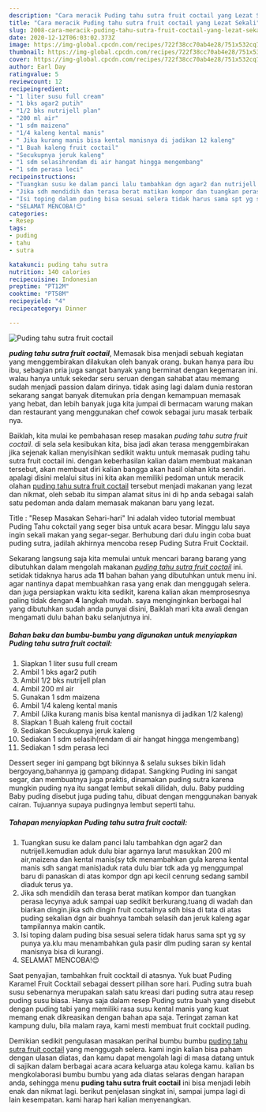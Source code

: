 ```yaml
---
description: "Cara meracik Puding tahu sutra fruit coctail yang Lezat Sekali"
title: "Cara meracik Puding tahu sutra fruit coctail yang Lezat Sekali"
slug: 2008-cara-meracik-puding-tahu-sutra-fruit-coctail-yang-lezat-sekali
date: 2020-12-12T06:03:02.373Z
image: https://img-global.cpcdn.com/recipes/722f38cc70ab4e28/751x532cq70/puding-tahu-sutra-fruit-coctail-foto-resep-utama.jpg
thumbnail: https://img-global.cpcdn.com/recipes/722f38cc70ab4e28/751x532cq70/puding-tahu-sutra-fruit-coctail-foto-resep-utama.jpg
cover: https://img-global.cpcdn.com/recipes/722f38cc70ab4e28/751x532cq70/puding-tahu-sutra-fruit-coctail-foto-resep-utama.jpg
author: Earl Day
ratingvalue: 5
reviewcount: 12
recipeingredient:
- "1 liter susu full cream"
- "1 bks agar2 putih"
- "1/2 bks nutrijell plan"
- "200 ml air"
- "1 sdm maizena"
- "1/4 kaleng kental manis"
- " Jika kurang manis bisa kental manisnya di jadikan 12 kaleng"
- "1 Buah kaleng fruit coctail"
- "Secukupnya jeruk kaleng"
- "1 sdm selasihrendam di air hangat hingga mengembang"
- "1 sdm perasa leci"
recipeinstructions:
- "Tuangkan susu ke dalam panci lalu tambahkan dgn agar2 dan nutrijell.kemudian aduk dulu biar agarnya larut masukkan 200 ml air,maizena dan kental manis(sy tdk menambahkan gula karena kental manis sdh sangat manis)aduk rata dulu biar tdk ada yg menggumpal baru di panaskan di atas kompor dgn api kecil cenrung sedang sambil diaduk terus ya."
- "Jika sdh mendidih dan terasa berat matikan kompor dan tuangkan perasa lecynya aduk sampai uap sedikit berkurang.tuang di wadah dan biarkan dingin.jika sdh dingin fruit coctailnya sdh bisa di tata di atas puding sekalian dgn air buahnya tambah selasih dan jeruk kaleng agar tampilannya makin cantik."
- "Isi toping dalam puding bisa sesuai selera tidak harus sama spt yg sy punya ya.klu mau menambahkan gula pasir dlm puding saran sy kental manisnya bisa di kurangi."
- "SELAMAT MENCOBA!😊"
categories:
- Resep
tags:
- puding
- tahu
- sutra

katakunci: puding tahu sutra 
nutrition: 140 calories
recipecuisine: Indonesian
preptime: "PT12M"
cooktime: "PT58M"
recipeyield: "4"
recipecategory: Dinner

---
```



![Puding tahu sutra fruit coctail](https://img-global.cpcdn.com/recipes/722f38cc70ab4e28/751x532cq70/puding-tahu-sutra-fruit-coctail-foto-resep-utama.jpg)

<b><i>puding tahu sutra fruit coctail</i></b>, Memasak bisa menjadi sebuah kegiatan yang menggembirakan dilakukan oleh banyak orang. bukan hanya para ibu ibu, sebagian pria juga sangat banyak yang berminat dengan kegemaran ini. walau hanya untuk sekedar seru seruan dengan sahabat atau memang sudah menjadi passion dalam dirinya. tidak asing lagi dalam dunia restoran sekarang sangat banyak ditemukan pria dengan kemampuan memasak yang hebat, dan lebih banyak juga kita jumpai di bermacam warung makan dan restaurant yang menggunakan chef cowok sebagai juru masak terbaik nya.

Baiklah, kita mulai ke pembahasan resep masakan <i>puding tahu sutra fruit coctail</i>. di sela sela kesibukan kita, bisa jadi akan terasa menggembirakan jika sejenak kalian menyisihkan sedikit waktu untuk memasak puding tahu sutra fruit coctail ini. dengan keberhasilan kalian dalam membuat makanan tersebut, akan membuat diri kalian bangga akan hasil olahan kita sendiri. apalagi disini melalui situs ini kita akan memiliki pedoman untuk meracik olahan <u>puding tahu sutra fruit coctail</u> tersebut menjadi makanan yang lezat dan nikmat, oleh sebab itu simpan alamat situs ini di hp anda sebagai salah satu pedoman anda dalam memasak makanan baru yang lezat.

Title : &#34;Resep Masakan Sehari-hari&#34; Ini adalah video tutorial membuat Puding Tahu cokctail yang seger bisa untuk acara besar. Minggu lalu saya ingin sekali makan yang segar-segar. Berhubung dari dulu ingin coba buat puding sutra, jadilah akhirnya mencoba resep Puding Sutra Fruit Cocktail.


Sekarang langsung saja kita memulai untuk mencari barang barang yang dibutuhkan dalam mengolah makanan <u><i>puding tahu sutra fruit coctail</i></u> ini. setidak tidaknya harus ada <b>11</b> bahan bahan yang dibutuhkan untuk menu ini. agar nantinya dapat membuahkan rasa yang enak dan menggugah selera. dan juga persiapkan waktu kita sedikit, karena kalian akan memprosesnya paling tidak dengan <b>4</b> langkah mudah. saya menginginkan berbagai hal yang dibutuhkan sudah anda punyai disini, Baiklah mari kita awali dengan mengamati dulu bahan baku selanjutnya ini.

<!--inarticleads1-->

##### Bahan baku dan bumbu-bumbu yang digunakan untuk menyiapkan Puding tahu sutra fruit coctail:

1. Siapkan 1 liter susu full cream
1. Ambil 1 bks agar2 putih
1. Ambil 1/2 bks nutrijell plan
1. Ambil 200 ml air
1. Gunakan 1 sdm maizena
1. Ambil 1/4 kaleng kental manis
1. Ambil  (Jika kurang manis bisa kental manisnya di jadikan 1/2 kaleng)
1. Siapkan 1 Buah kaleng fruit coctail
1. Sediakan Secukupnya jeruk kaleng
1. Sediakan 1 sdm selasih(rendam di air hangat hingga mengembang)
1. Sediakan 1 sdm perasa leci


Dessert seger ini gampang bgt bikinnya &amp; selalu sukses bikin lidah bergoyang,bahannya jg gampang didapat. Sangking Puding ini sangat segar, dan membuatnya juga praktis, dinamakan puding sutra karena mungkin puding nya itu sangat lembut sekali dilidah, dulu. Baby pudding Baby puding disebut juga puding tahu, dibuat dengan menggunakan banyak cairan. Tujuannya supaya pudingnya lembut seperti tahu. 

<!--inarticleads2-->

##### Tahapan menyiapkan Puding tahu sutra fruit coctail:

1. Tuangkan susu ke dalam panci lalu tambahkan dgn agar2 dan nutrijell.kemudian aduk dulu biar agarnya larut masukkan 200 ml air,maizena dan kental manis(sy tdk menambahkan gula karena kental manis sdh sangat manis)aduk rata dulu biar tdk ada yg menggumpal baru di panaskan di atas kompor dgn api kecil cenrung sedang sambil diaduk terus ya.
1. Jika sdh mendidih dan terasa berat matikan kompor dan tuangkan perasa lecynya aduk sampai uap sedikit berkurang.tuang di wadah dan biarkan dingin.jika sdh dingin fruit coctailnya sdh bisa di tata di atas puding sekalian dgn air buahnya tambah selasih dan jeruk kaleng agar tampilannya makin cantik.
1. Isi toping dalam puding bisa sesuai selera tidak harus sama spt yg sy punya ya.klu mau menambahkan gula pasir dlm puding saran sy kental manisnya bisa di kurangi.
1. SELAMAT MENCOBA!😊


Saat penyajian, tambahkan fruit cocktail di atasnya. Yuk buat Puding Karamel Fruit Cocktail sebagai dessert pilihan sore hari. Puding sutra buah susu sebenarnya merupakan salah satu kreasi dari puding sutra atau resep puding susu biasa. Hanya saja dalam resep Puding sutra buah yang disebut dengan puding tabi yang memiliki rasa susu kental manis yang kuat memang enak dikreasikan dengan bahan apa saja. Teringat zaman kat kampung dulu, bila malam raya, kami mesti membuat fruit cocktail puding. 

Demikian sedikit pengulasan masakan perihal bumbu bumbu <u>puding tahu sutra fruit coctail</u> yang menggugah selera. kami ingin kalian bisa paham dengan ulasan diatas, dan kamu dapat mengolah lagi di masa datang untuk di sajikan dalam berbagai acara acara keluarga atau kolega kamu. kalian bs mengkolaborasi bumbu bumbu yang ada diatas selaras dengan harapan anda, sehingga menu <b>puding tahu sutra fruit coctail</b> ini bisa menjadi lebih enak dan nikmat lagi. berikut penjelasan singkat ini, sampai jumpa lagi di lain kesempatan. kami harap hari kalian menyenangkan.
